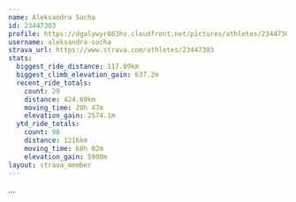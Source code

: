 ```yaml
---
name: Aleksandra Socha
id: 23447303
profile: https://dgalywyr863hv.cloudfront.net/pictures/athletes/23447303/14745546/4/large.jpg
username: aleksandra-socha
strava_url: https://www.strava.com/athletes/23447303
stats:
  biggest_ride_distance: 117.89km
  biggest_climb_elevation_gain: 637.2m
  recent_ride_totals:
    count: 29
    distance: 424.69km
    moving_time: 20h 47m
    elevation_gain: 2574.1m
  ytd_ride_totals:
    count: 98
    distance: 1216km
    moving_time: 68h 02m
    elevation_gain: 5900m
layout: strava_member
--- 
```

...
